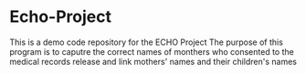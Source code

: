 # Echo-Project
This is a demo code repository for the ECHO Project
The purpose of this program is to caputre the correct names of monthers who consented to the medical records release and link mothers' names and their children's names
